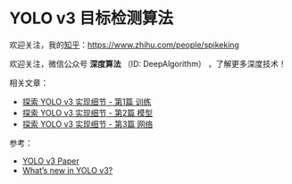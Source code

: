 # YOLO v3 目标检测算法

欢迎关注，我的[知乎](https://www.zhihu.com/people/spikeking)：https://www.zhihu.com/people/spikeking

欢迎关注，微信公众号 **深度算法** （ID: DeepAlgorithm） ，了解更多深度技术！

相关文章：

- [探索 YOLO v3 实现细节 - 第1篇 训练](https://zhuanlan.zhihu.com/p/41230124)
- [探索 YOLO v3 实现细节 - 第2篇 模型](https://zhuanlan.zhihu.com/p/41313280)
- [探索 YOLO v3 实现细节 - 第3篇 网络](https://zhuanlan.zhihu.com/p/41338110)

参考：

- [YOLO v3 Paper](https://arxiv.org/abs/1804.02767)
- [What’s new in YOLO v3?](https://towardsdatascience.com/yolo-v3-object-detection-53fb7d3bfe6b)
